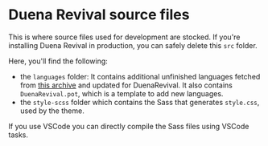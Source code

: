 # Duena Revival source files
This is where source files used for development are stocked. If you're installing Duena Revival in production, you can safely delete this `src` folder.

Here, you'll find the following:
- the `languages` folder: It contains additional unfinished languages fetched from [this archive](https://translate.wordpress.org/projects/wp-themes/duena) and updated for DuenaRevival. It also contains `DuenaRevival.pot`, which is a template to add new languages.
- the `style-scss` folder which contains the Sass that generates `style.css`, used by the theme.

If you use VSCode you can directly compile the Sass files using VSCode tasks.
